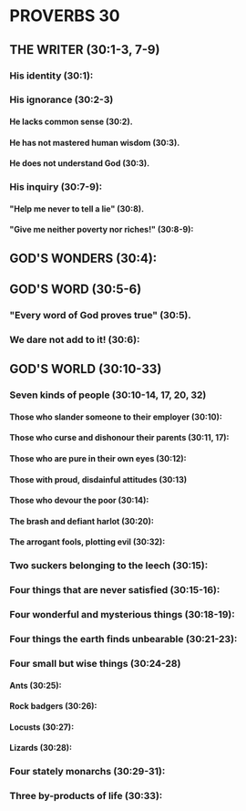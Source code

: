 ---
---
# PROVERBS 30
##  THE WRITER (30:1-3, 7-9) 
###  His identity (30:1): 
###  His ignorance (30:2-3) 
####  He lacks common sense (30:2). 
####  He has not mastered human wisdom (30:3). 
####  He does not understand God (30:3). 
###  His inquiry (30:7-9): 
####  \"Help me never to tell a lie\" (30:8). 
####  \"Give me neither poverty nor riches!\" (30:8-9): 
##  GOD\'S WONDERS (30:4): 
##  GOD\'S WORD (30:5-6) 
###  \"Every word of God proves true\" (30:5). 
###  We dare not add to it! (30:6): 
##  GOD\'S WORLD (30:10-33) 
###  Seven kinds of people (30:10-14, 17, 20, 32) 
####  Those who slander someone to their employer (30:10): 
####  Those who curse and dishonour their parents (30:11, 17): 
####  Those who are pure in their own eyes (30:12): 
####  Those with proud, disdainful attitudes (30:13) 
####  Those who devour the poor (30:14): 
####  The brash and defiant harlot (30:20): 
####  The arrogant fools, plotting evil (30:32): 
###  Two suckers belonging to the leech (30:15): 
###  Four things that are never satisfied (30:15-16): 
###  Four wonderful and mysterious things (30:18-19): 
###  Four things the earth finds unbearable (30:21-23): 
###  Four small but wise things (30:24-28) 
####  Ants (30:25): 
####  Rock badgers (30:26): 
####  Locusts (30:27): 
####  Lizards (30:28): 
###  Four stately monarchs (30:29-31): 
###  Three by-products of life (30:33): 
